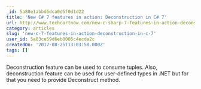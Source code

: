 ```yaml
---
_id: 5a88e1abbd6dca0d5f0d1d22
title: 'New C# 7 features in action: Deconstruction in C# 7'
url: http://www.techcartnow.com/new-c-sharp-7-features-in-action-deconstruction-in-c-sharp-7/
category: articles
slug: 'new-c-7-features-in-action-deconstruction-in-c-7'
user_id: 5a83ce59d6eb0005c4ecda2c
createdOn: '2017-08-25T13:03:50.000Z'
tags: []
---
```


Deconstruction feature can be used to consume tuples. Also, deconstruction feature can be used for user-defined types in .NET but for that you need to provide Deconstruct method.

